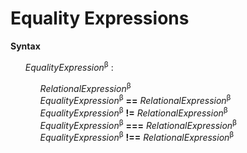 # Equality Expressions

**Syntax**

<ul>
    <i>EqualityExpression</i><sup>β</sup> :
    <ul>
        <i>RelationalExpression</i><sup>β</sup><br>
        <i>EqualityExpression</i><sup>β</sup> <b>==</b> <i>RelationalExpression</i><sup>β</sup><br>
        <i>EqualityExpression</i><sup>β</sup> <b>!=</b> <i>RelationalExpression</i><sup>β</sup><br>
        <i>EqualityExpression</i><sup>β</sup> <b>===</b> <i>RelationalExpression</i><sup>β</sup><br>
        <i>EqualityExpression</i><sup>β</sup> <b>!==</b> <i>RelationalExpression</i><sup>β</sup>
    </ul>
</ul>